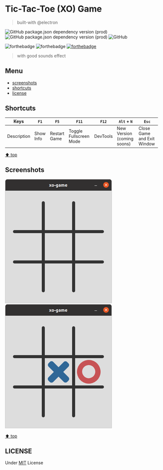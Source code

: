 # Tic-Tac-Toe (XO) Game
> built-with @electron

![GitHub package.json dependency version (prod)](https://img.shields.io/github/package-json/dependency-version/miko-github/tic-tac-toe-game-with-electron/electron)
![GitHub package.json dependency version (prod)](https://img.shields.io/github/package-json/dependency-version/miko-github/tic-tac-toe-game-with-electron/node-sass)
![GitHub](https://img.shields.io/github/license/miko-github/tic-tac-toe-game-with-electron)

![forthebadge](https://forthebadge.com/images/badges/made-with-javascript.svg)
![forthebadge](https://forthebadge.com/images/badges/open-source.svg)
[![forthebadge](https://forthebadge.com/images/badges/built-with-love.svg)](https://forthebadge.com)

> with good sounds effect

## Menu

-   [screenshots](#screenshots)
-   [shortcuts](#shortcuts)
-   [license](#license)

## Shortcuts


| Keys | `F1` | `F5` | `F11` | `F12` | `Alt` + `N` | `Esc` |
| --- | --- | --- | --- | --- | --- | --- |
| Description | Show Info | Restart Game |Toggle Fullscreen Mode | DevTools | New Version (coming soons) | Close Game and Exit Window |

[⬆️ top](#menu)

## Screenshots

![Screenshots empty](./assets/screenshots/screenshots-main-window.png)
![Screenshots keys](./assets/screenshots/screenshots-keys.png)

[⬆️ top](#menu)

## LICENSE

Under [MIT](./LICENSE) License
